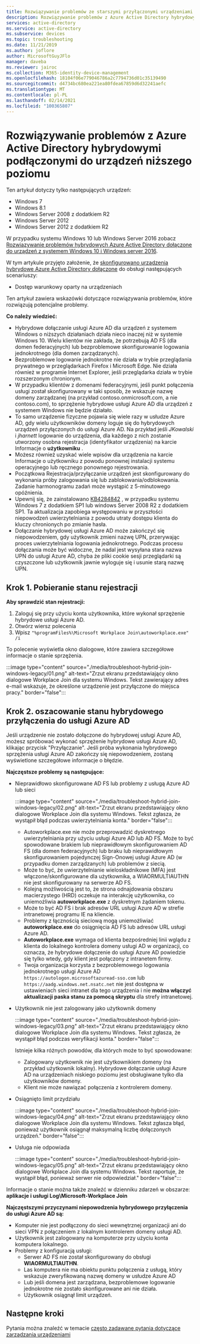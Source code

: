 ```yaml
---
title: Rozwiązywanie problemów ze starszymi przyłączonymi urządzeniami hybrydowymi Azure Active Directory
description: Rozwiązywanie problemów z Azure Active Directory hybrydowymi podłączonymi do urządzeń niższego poziomu.
services: active-directory
ms.service: active-directory
ms.subservice: devices
ms.topic: troubleshooting
ms.date: 11/21/2019
ms.author: joflore
author: MicrosoftGuyJFlo
manager: daveba
ms.reviewer: jairoc
ms.collection: M365-identity-device-management
ms.openlocfilehash: 18104f06e779046786a2c7794736d01c35139490
ms.sourcegitcommit: d4734bc680ea221ea80fdea67859d6d32241aefc
ms.translationtype: MT
ms.contentlocale: pl-PL
ms.lasthandoff: 02/14/2021
ms.locfileid: "100365807"
---
```

# <a name="troubleshooting-hybrid-azure-active-directory-joined-down-level-devices"></a>Rozwiązywanie problemów z Azure Active Directory hybrydowymi podłączonymi do urządzeń niższego poziomu 

Ten artykuł dotyczy tylko następujących urządzeń: 

- Windows 7 
- Windows 8.1 
- Windows Server 2008 z dodatkiem R2 
- Windows Server 2012 
- Windows Server 2012 z dodatkiem R2 

W przypadku systemu Windows 10 lub Windows Server 2016 zobacz [Rozwiązywanie problemów hybrydowych Azure Active Directory dołączone do urządzeń z systemem Windows 10 i Windows server 2016](troubleshoot-hybrid-join-windows-current.md).

W tym artykule przyjęto założenie, że [skonfigurowano urządzenia hybrydowe Azure Active Directory dołączone](hybrid-azuread-join-plan.md) do obsługi następujących scenariuszy:

- Dostęp warunkowy oparty na urządzeniach

Ten artykuł zawiera wskazówki dotyczące rozwiązywania problemów, które rozwiązują potencjalne problemy.  

**Co należy wiedzieć:** 

- Hybrydowe dołączanie usługi Azure AD dla urządzeń z systemem Windows o niższych działaniach działa nieco inaczej niż w systemie Windows 10. Wielu klientów nie zakłada, że potrzebują AD FS (dla domen federacyjnych) lub bezproblemowe skonfigurowanie logowania jednokrotnego (dla domen zarządzanych).
- Bezproblemowe logowanie jednokrotne nie działa w trybie przeglądania prywatnego w przeglądarkach Firefox i Microsoft Edge. Nie działa również w programie Internet Explorer, jeśli przeglądarka działa w trybie rozszerzonym chronionym.
- W przypadku klientów z domenami federacyjnymi, jeśli punkt połączenia usługi został skonfigurowany w taki sposób, że wskazuje nazwę domeny zarządzanej (na przykład contoso.onmicrosoft.com, a nie contoso.com), to sprzężenie hybrydowe usługi Azure AD dla urządzeń z systemem Windows nie będzie działało.
- To samo urządzenie fizyczne pojawia się wiele razy w usłudze Azure AD, gdy wielu użytkowników domeny loguje się do hybrydowych urządzeń przyłączonych do usługi Azure AD.  Na przykład jeśli *JKowalski* i *jharnett* logowanie do urządzenia, dla każdego z nich zostanie utworzony osobna rejestracja (identyfikator urządzenia) na karcie Informacje o **użytkowniku** . 
- Możesz również uzyskać wiele wpisów dla urządzenia na karcie Informacje o użytkowniku z powodu ponownej instalacji systemu operacyjnego lub ręcznego ponownego rejestrowania.
- Początkowa Rejestracja/przyłączanie urządzeń jest skonfigurowany do wykonania próby zalogowania się lub zablokowania/odblokowania. Zadanie harmonogramu zadań może wystąpić z 5-minutowego opóźnienia. 
- Upewnij się, że zainstalowano [KB4284842](https://support.microsoft.com/help/4284842) , w przypadku systemu Windows 7 z dodatkiem SP1 lub windows Server 2008 R2 z dodatkiem SP1. Ta aktualizacja zapobiega występowaniu w przyszłości niepowodzeń uwierzytelniania z powodu utraty dostępu klienta do kluczy chronionych po zmianie hasła.
- Dołączanie hybrydowej usługi Azure AD może zakończyć się niepowodzeniem, gdy użytkownik zmieni nazwę UPN, przerywając proces uwierzytelniania logowania jednokrotnego. Podczas procesu dołączania może być widoczne, że nadal jest wysyłana stara nazwa UPN do usługi Azure AD, chyba że pliki cookie sesji przeglądarki są czyszczone lub użytkownik jawnie wyloguje się i usunie starą nazwę UPN.

## <a name="step-1-retrieve-the-registration-status"></a>Krok 1. Pobieranie stanu rejestracji 

**Aby sprawdzić stan rejestracji:**  

1. Zaloguj się przy użyciu konta użytkownika, które wykonał sprzężenie hybrydowe usługi Azure AD.
1. Otwórz wiersz polecenia 
1. Wpisz `"%programFiles%\Microsoft Workplace Join\autoworkplace.exe" /i`

To polecenie wyświetla okno dialogowe, które zawiera szczegółowe informacje o stanie sprzężenia.

:::image type="content" source="./media/troubleshoot-hybrid-join-windows-legacy/01.png" alt-text="Zrzut ekranu przedstawiający okno dialogowe Workplace Join dla systemu Windows. Tekst zawierający adres e-mail wskazuje, że określone urządzenie jest przyłączone do miejsca pracy." border="false":::

## <a name="step-2-evaluate-the-hybrid-azure-ad-join-status"></a>Krok 2. oszacowanie stanu hybrydowego przyłączenia do usługi Azure AD 

Jeśli urządzenie nie zostało dołączone do hybrydowej usługi Azure AD, możesz spróbować wykonać sprzężenie hybrydowe usługi Azure AD, klikając przycisk "Przyłączanie". Jeśli próba wykonania hybrydowego sprzężenia usługi Azure AD zakończy się niepowodzeniem, zostaną wyświetlone szczegółowe informacje o błędzie.

**Najczęstsze problemy są następujące:**

- Nieprawidłowo skonfigurowane AD FS lub problemy z usługą Azure AD lub sieci

    :::image type="content" source="./media/troubleshoot-hybrid-join-windows-legacy/02.png" alt-text="Zrzut ekranu przedstawiający okno dialogowe Workplace Join dla systemu Windows. Tekst zgłasza, że wystąpił błąd podczas uwierzytelniania konta." border="false":::
    
   - Autoworkplace.exe nie może przeprowadzić dyskretnego uwierzytelniania przy użyciu usługi Azure AD lub AD FS. Może to być spowodowane brakiem lub nieprawidłowym skonfigurowaniem AD FS (dla domen federacyjnych) lub braku lub nieprawidłowym skonfigurowaniem pojedynczej Sign-Onowej usługi Azure AD (w przypadku domen zarządzanych) lub problemów z siecią. 
   - Może to być, że uwierzytelnianie wieloskładnikowe (MFA) jest włączone/skonfigurowane dla użytkownika, a WIAORMULTIAUTHN nie jest skonfigurowany na serwerze AD FS. 
   - Kolejną możliwością jest to, że strona odnajdowania obszaru macierzystego (HRD) oczekuje na interakcję użytkownika, co uniemożliwia **autoworkplace.exe** z dyskretnym żądaniem tokenu.
   - Może to być AD FS i brak adresów URL usługi Azure AD w strefie intranetowej programu IE na kliencie.
   - Problemy z łącznością sieciową mogą uniemożliwiać **autoworkplace.exe** do osiągnięcia AD FS lub adresów URL usługi Azure AD. 
   - **Autoworkplace.exe** wymaga od klienta bezpośredniej linii wglądu z klienta do lokalnego kontrolera domeny usługi AD w organizacji, co oznacza, że hybrydowe dołączenie do usługi Azure AD powiedzie się tylko wtedy, gdy klient jest połączony z intranetem firmy.
   - Twoja organizacja korzysta z bezproblemowego logowania jednokrotnego usługi Azure AD `https://autologon.microsoftazuread-sso.com` lub `https://aadg.windows.net.nsatc.net` nie jest dostępna w ustawieniach sieci intranet dla tego urządzenia i nie **można włączyć aktualizacji paska stanu za pomocą skryptu** dla strefy intranetowej.
- Użytkownik nie jest zalogowany jako użytkownik domeny

   :::image type="content" source="./media/troubleshoot-hybrid-join-windows-legacy/03.png" alt-text="Zrzut ekranu przedstawiający okno dialogowe Workplace Join dla systemu Windows. Tekst zgłasza, że wystąpił błąd podczas weryfikacji konta." border="false":::

   Istnieje kilka różnych powodów, dla których może to być spowodowane:

   - Zalogowany użytkownik nie jest użytkownikiem domeny (na przykład użytkownik lokalny). Hybrydowe dołączanie usługi Azure AD na urządzeniach niskiego poziomu jest obsługiwane tylko dla użytkowników domeny.
   - Klient nie może nawiązać połączenia z kontrolerem domeny.    
- Osiągnięto limit przydziału

    :::image type="content" source="./media/troubleshoot-hybrid-join-windows-legacy/04.png" alt-text="Zrzut ekranu przedstawiający okno dialogowe Workplace Join dla systemu Windows. Tekst zgłasza błąd, ponieważ użytkownik osiągnął maksymalną liczbę dołączonych urządzeń." border="false":::

- Usługa nie odpowiada 

    :::image type="content" source="./media/troubleshoot-hybrid-join-windows-legacy/05.png" alt-text="Zrzut ekranu przedstawiający okno dialogowe Workplace Join dla systemu Windows. Tekst raportuje, że wystąpił błąd, ponieważ serwer nie odpowiedział." border="false":::

Informacje o stanie można także znaleźć w dzienniku zdarzeń w obszarze: **aplikacje i usługi Log\Microsoft-Workplace Join**
  
**Najczęstszymi przyczynami niepowodzenia hybrydowego przyłączenia do usługi Azure AD są:** 

- Komputer nie jest podłączony do sieci wewnętrznej organizacji ani do sieci VPN z połączeniem z lokalnym kontrolerem domeny usługi AD.
- Użytkownik jest zalogowany na komputerze przy użyciu konta komputera lokalnego. 
- Problemy z konfiguracją usługi: 
   - Serwer AD FS nie został skonfigurowany do obsługi **WIAORMULTIAUTHN**. 
   - Las komputera nie ma obiektu punktu połączenia z usługą, który wskazuje zweryfikowaną nazwę domeny w usłudze Azure AD 
   - Lub jeśli domena jest zarządzana, bezproblemowe logowanie jednokrotne nie zostało skonfigurowane ani nie działa.
   - Użytkownik osiągnął limit urządzeń. 

## <a name="next-steps"></a>Następne kroki

Pytania można znaleźć w temacie [często zadawane pytania dotyczące zarządzania urządzeniami](faq.md)  
